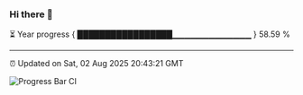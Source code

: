 ### Hi there 👋

⏳ Year progress { █████████████████▁▁▁▁▁▁▁▁▁▁▁▁▁ } 58.59 %

---

⏰ Updated on Sat, 02 Aug 2025 20:43:21 GMT

![Progress Bar CI](https://github.com/IshwaranRudhara/GIT-ACTION/workflows/Progress%20Bar%20CI/badge.svg)
